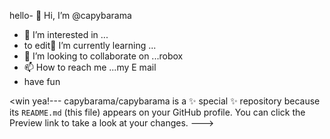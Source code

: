hello- 👋 Hi, I’m @capybarama
- 👀 I’m interested in ...
- to edit🌱 I’m currently learning ...
- 💞️ I’m looking to collaborate on ...robox
- 📫 How to reach me ...my E mail
- have fun

<win
yea!---
capybarama/capybarama is a ✨ special ✨ repository because its `README.md` (this file) appears on your GitHub profile.
You can click the Preview link to take a look at your changes.
--->
